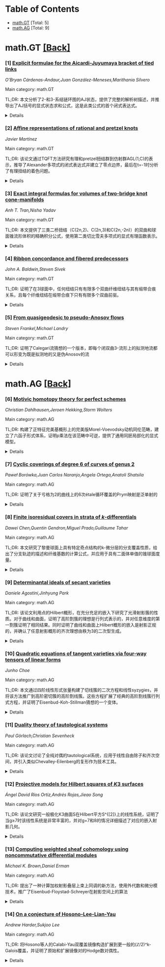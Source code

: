 <div id=toc></div>

# Table of Contents

- [math.GT](#math.GT) [Total: 5]
- [math.AG](#math.AG) [Total: 9]


<div id='math.GT'></div>

# math.GT [[Back]](#toc)

### [1] [Explicit formulae for the Aicardi-Juyumaya bracket of tied links](https://arxiv.org/abs/2510.02075)
*O'Bryan Cárdenas-Andaur,Juan González-Meneses,Marithania Silvero*

Main category: math.GT

TL;DR: 本文分析了2-和3-系结链环图的AJ状态，提供了完整的解析树描述，并推导出了AJ括号的显式状态求和公式，这是此类公式的首个闭式表达式。


<details>
  <summary>Details</summary>
Motivation: 在系结链环的框架下，AJ括号（双括号）是经典Kauffman括号的扩展，但对其AJ状态结构和状态求和公式的了解甚少。

Method: 分析2-和3-系结链环图的AJ状态，描述其相关的解析树结构，从而计算AJ括号。

Result: 获得了AJ括号的显式状态求和公式，这是此类公式的首个闭式表达式。

Conclusion: 这些结果为系结Jones多项式的组合范畴化提供了具体步骤。

Abstract: The double bracket $\langle \langle \cdot \rangle \rangle$ (also known as the
AJ-bracket) is an invariant of framed tied links that extends the Kauffman
bracket of classical links. Unlike the classical setting, little is known about
the structure of AJ-states (analogous to classical Kauffman states) of a given
tied link diagram, and no general state-sum formula for the AJ-bracket is
currently available. In this paper we analyze the AJ-states of $2$- and
$3$-tied link diagrams, and provide a complete description of their associated
resolution trees leading to a computation of $\langle \langle \cdot \rangle
\rangle$. As a result, we derive explicit state-sum formulas for the
AJ-bracket. These are the first closed-form expressions of this kind, and they
constitute a concrete step toward a combinatorial categorification of the tied
Jones polynomial.

</details>


### [2] [Affine representations of rational and pretzel knots](https://arxiv.org/abs/2510.02077)
*Javier Martínez*

Main category: math.GT

TL;DR: 该论文通过TQFT方法研究有理和pretzel扭结群到仿射群AGL(1,C)的表示，推导了Alexander多项式的闭式表达式并建立了零点边界，最后在t=-1时分析了有理扭结的着色问题。


<details>
  <summary>Details</summary>
Motivation: 研究有理和pretzel扭结群的表示理论，通过TQFT框架建立与仿射群的关联，旨在获得Alexander多项式的精确表达式并分析其零点分布。

Method: 使用取值于C*上奇异向量丛span范畴的TQFT，构造扭结群到AGL(1,C)的表示，通过该函子推导Alexander多项式。

Result: 得到了有理和pretzel扭结Alexander多项式的闭式表达式，建立了这些多项式零点的边界条件。

Conclusion: TQFT方法为扭结不变量提供了新的计算框架，在t=-1时该函子可转化为向量空间span的着色问题，为扭结理论提供了新的几何视角。

Abstract: We construct and study representations of rational and pretzel tangle and
knot groups into the affine group $\mathrm{AGL}(1,\mathbb{C})$, via a TQFT that
is valued in the category of spans of singular vector bundles over
$\mathbb{C}^{\ast}$. For these families, we derive closed-form expressions for
their Alexander polynomials and establish bounds on their zeros. Finally, we
specialize the functor at $t=-1$ and analyze colorings of rational tangles in
terms of spans of complex vector spaces.

</details>


### [3] [Exact integral formulas for volumes of two-bridge knot cone-manifolds](https://arxiv.org/abs/2510.02095)
*Anh T. Tran,Nisha Yadav*

Main category: math.GT

TL;DR: 本文提供了三类二桥扭结（C(2n,2)、C(2n,3)和C(2n,-2n)）的双曲和球面锥流形体积的精确积分公式，使用第二类切比雪夫多项式的显式有理函数表示。


<details>
  <summary>Details</summary>
Motivation: 扩展先前仅提供需要数值逼近的隐式公式的工作，为这些无限族扭结的锥流形体积提供精确的解析表达式。

Method: 通过涉及第二类切比雪夫多项式的显式有理函数的积分公式，积分限由代数方程的根确定。

Result: 获得了三类无限族二桥扭结锥流形体积的精确积分表示，避免了数值逼近的需要。

Conclusion: 成功推导出三类二桥扭结锥流形体积的精确积分公式，显著改进了先前仅能提供隐式公式的工作。

Abstract: We provide exact integral formulas for hyperbolic and spherical volumes of
cone-manifolds whose underlying space is the $3$-sphere and whose singular set
belongs to three infinite families of two-bridge knots: $C(2n,2)$ (twist
knots), $C(2n,3)$, and $C(2n,-2n)$ for any non-zero integer $n$. Our formulas
express volumes as integrals of explicit rational functions involving Chebyshev
polynomials of the second kind, with integration limits determined by roots of
algebraic equations. This extends previous work where only implicit formulas
requiring numerical approximation were known.

</details>


### [4] [Ribbon concordance and fibered predecessors](https://arxiv.org/abs/2510.02214)
*John A. Baldwin,Steven Sivek*

Main category: math.GT

TL;DR: 证明了在3球面中，任何纽结只有有限多个双曲纤维纽结与其有缎带合痕关系，且每个纤维纽结在缎带合痕下只有有限多个双曲前驱。


<details>
  <summary>Details</summary>
Motivation: 研究缎带合痕关系中双曲纤维纽结的有限性问题，以及相关体积不等式。

Method: 结合缎带配边诱导的Floer同调映射与纤维纽结的knot Floer同调及其单值化不动点之间的关系。

Result: 证明了双曲纤维纽结在缎带合痕关系中的有限性定理，并建立了缎带合痕双曲纤维纽结之间的体积不等式。

Conclusion: 缎带合痕关系对双曲纤维纽结施加了强约束，导致有限性和体积比较结果。

Abstract: Given any knot K in the 3-sphere, we prove that there are only finitely many
hyperbolic fibered knots which are ribbon concordant to K. It follows that
every fibered knot in the 3-sphere has only finitely many hyperbolic
predecessors under ribbon concordance. Our proof combines results about maps on
Floer homology induced by ribbon cobordisms with a relationship between the
knot Floer homology of a fibered knot and fixed points of its monodromy. We
then use the same techniques in combination with results of Cornish and
Kojima-McShane to prove an inequality relating the volumes of ribbon concordant
hyperbolic fibered knots.

</details>


### [5] [From quasigeodesic to pseudo-Anosov flows](https://arxiv.org/abs/2510.02217)
*Steven Frankel,Michael Landry*

Main category: math.GT

TL;DR: 证明了Calegari流猜想的一个版本，即每个闭双曲3-流形上的拟测地流都可以形变为既是拟测地的又是伪Anosov的流


<details>
  <summary>Details</summary>
Motivation: Calegari流猜想是双曲3-流形理论中的重要问题，涉及拟测地流与伪Anosov流之间的关系

Method: 通过证明方法将拟测地流形变为同时具有拟测地和伪Anosov性质的流

Result: 成功证明了Calegari流猜想的一个版本，建立了拟测地流与伪Anosov流之间的变形关系

Conclusion: 该结果为双曲3-流形上的流理论提供了重要进展，证实了拟测地流可以通过形变获得伪Anosov性质

Abstract: We prove a version of Calegari's Flow Conjecture, which asserts that every
quasigeodesic flow on a closed hyperbolic 3-manifold can be deformed to be both
quasigeodesic and pseudo-Anosov.

</details>


<div id='math.AG'></div>

# math.AG [[Back]](#toc)

### [6] [Motivic homotopy theory for perfect schemes](https://arxiv.org/abs/2510.01390)
*Christian Dahlhausen,Jeroen Hekking,Storm Wolters*

Main category: math.AG

TL;DR: 构建了正特征完美基概形上的完美版Morel-Voevodsky动机同伦范畴，建立了六函子形式体系，证明p乘法在该范畴中可逆，提供了通用同胚局部化的显式模型。


<details>
  <summary>Details</summary>
Motivation: 在正特征情况下，需要构建一个对p乘法可逆的动机同伦范畴，以处理通用同胚不变性问题，并为通用同胚局部化提供显式模型。

Method: 通过验证系数系统的公理建立六函子形式体系，利用Elmanto-Khan的工作证明范畴在通用同胚下不变，从而通过完美化构造显式模型。

Result: 成功构建了完美动机同伦范畴，证明p乘法在该范畴中可逆，且该范畴等价于SH[1/p]，为通用同胚局部化提供了显式描述。

Conclusion: 完美动机同伦范畴SH[1/p]提供了通用同胚局部化的显式模型，在正特征情况下建立了完整的六函子形式体系。

Abstract: We construct a perfect version of Morel--Voevodsky's motivic homotopy
category over a perfect base scheme in positive characteristic. By checking the
axioms of a coefficient system, we establish a six-functor formalism. We show
that multiplication by $p$ is already invertible in the perfect motivic
homotopy catgory. By work of Elmanto--Khan the functor sending an
$\mathbb{F}_p$-scheme $S$ to the category $\mathrm{S}\mathcal{H}(S)[1/p]$ is
invariant under universal homeomorphisms, hence under perfections. Our result
gives an explicit model for the localization of $\mathrm{S}\mathcal{H}$ at the
universal homeomorphisms, which we conclude is the same as
$\mathrm{S}\mathcal{H}[1/p]$.

</details>


### [7] [Cyclic coverings of degree 6 of curves of genus 2](https://arxiv.org/abs/2510.01330)
*Paweł Borówka,Juan Carlos Naranjo,Angela Ortega,Anatoli Shatsila*

Main category: math.AG

TL;DR: 证明了关于亏格为2的曲线上的6次étale循环覆盖的Prym映射是泛单射的


<details>
  <summary>Details</summary>
Motivation: 研究Prym映射的单射性质，特别是针对亏格为2的曲线上的6次étale循环覆盖情况

Method: 使用代数几何方法，通过分析Prym映射的性质来证明其泛单射性

Result: 成功证明了该Prym映射是泛单射的

Conclusion: 对于亏格为2的曲线上的6次étale循环覆盖，相应的Prym映射具有泛单射性

Abstract: We prove that the Prym map corresponding to \'etale cyclic coverings of
degree 6 over a genus 2 curve is generically injective.

</details>


### [8] [Finite isoresidual covers in strata of $k$-differentials](https://arxiv.org/abs/2510.01630)
*Dawei Chen,Quentin Gendron,Miguel Prado,Guillaume Tahar*

Main category: math.AG

TL;DR: 本文研究了黎曼球面上具有特定奇点结构的k-微分层的分支覆盖性质，给出了分支轨迹的描述和纤维基数的计算公式，并应用于具有二面体单值的锥球面度量。


<details>
  <summary>Details</summary>
Motivation: 推广已知的阿贝尔微分结果到k-微分情形，研究黎曼球面上具有特殊奇点结构的k-微分层的分支覆盖性质。

Method: 使用k-微分层多尺度紧化的交理论计算，在特殊情况下也使用平坦几何方法进行替代证明。

Result: 描述了分支覆盖的分支轨迹，给出了涉及k-阶乘函数的纤维基数计算公式。

Conclusion: 成功将阿贝尔微分的结果推广到k-微分情形，并应用于锥球面度量的研究。

Abstract: Consider the strata of primitive $k$-differentials on the Riemann sphere
whose singularities, except for two, are poles of order divisible by $k$. The
map that assigns to each $k$-differential the $k$-residues at these poles is a
ramified cover of its image. Generalizing results known in the case of abelian
differentials, we describe the ramification locus of this cover and provide a
formula, involving the $k$-factorial function, for the cardinality of each
fiber. We prove this formula using intersection calculations on the multi-scale
compactification of the strata of $k$-differentials. In special cases, we also
give alternative proofs using flat geometry. Finally, we present an application
to cone spherical metrics with dihedral monodromy.

</details>


### [9] [Determinantal ideals of secant varieties](https://arxiv.org/abs/2510.01895)
*Daniele Agostini,Jinhyung Park*

Main category: math.AG

TL;DR: 该论文利用点的Hilbert概形，在充分充足的嵌入下研究了光滑射影簇的性质。对于曲线和曲面，证明了高阶割簇的理想是行列式表示的，并对任意维度的第一割簇证明了相同结果。同时证明了曲线和曲面上Hilbert概形的嵌入是射影正规的，并确认了任意射影概形的齐次理想由秩为3的二次型生成。


<details>
  <summary>Details</summary>
Motivation: 解决Eisenbud-Koh-Stillman关于曲线高阶割簇理想行列式表示的猜想，以及Sidman-Smith在高维情形下的猜想。同时验证Han-Lee-Moon-Park关于射影概形齐次理想由秩3二次型生成的猜想。

Method: 使用点的Hilbert概形理论，在充分充足的嵌入条件下，通过研究Hilbert概形在Grassmann簇中的嵌入性质，分析高阶割簇的理想结构和生成元性质。

Result: 对于曲线和曲面，证明了高阶割簇理想是行列式表示的；对于任意维度的第一割簇也证明了相同结果。曲线和曲面的Hilbert概形嵌入是射影正规的。任意射影概形的齐次理想由秩为3的二次型生成。

Conclusion: 该研究完全解决了曲线情形的Eisenbud-Koh-Stillman猜想，部分解决了高维情形的Sidman-Smith猜想，并确认了Han-Lee-Moon-Park猜想。同时建立了Hilbert概形与对称积的blow-up关系。

Abstract: Using Hilbert schemes of points, we establish a number of results for a
smooth projective variety $X$ in a sufficiently ample embedding. If $X$ is a
curve or a surface, we show that the ideals of higher secant varieties are
determinantally presented, and we prove the same for the first secant variety
if $X$ has arbitrary dimension. This completely settles a conjecture of
Eisenbud-Koh-Stillman for curves and partially resolves a conjecture of
Sidman-Smith in higher dimensions. If $X$ is a curve or a surface we also prove
that the corresponding embedding of the Hilbert scheme of points $X^{[d]}$ into
the Grassmannian is projectively normal. Finally, if $X$ is an arbitrary
projective scheme in a sufficiently ample embedding, then we demonstrate that
its homogeneous ideal is generated by quadrics of rank three, confirming a
conjecture of Han-Lee-Moon-Park. Along the way, we check that the Hilbert
scheme of three points on a smooth variety is the blow-up of the symmetric
product along the big diagonal.

</details>


### [10] [Quadratic equations of tangent varieties via four-way tensors of linear forms](https://arxiv.org/abs/2510.01908)
*Junho Choe*

Main category: math.AG

TL;DR: 本文通过四阶线性形式张量构建了切线簇的二次方程和线性syzygies，并将该方法推广到高阶密切簇的高阶割线簇。这些方程扩展了经典的高阶割线簇行列式方程，并证明了Eisenbud-Koh-Stillman猜想的一个变体。


<details>
  <summary>Details</summary>
Motivation: 研究切线簇和高阶密切簇的割线簇的方程和syzygies，扩展经典的行列式方程方法，并与Green-Lazarsfeld类建立联系。

Method: 使用四阶线性形式张量构造二次方程和线性syzygies，从表示论角度重新解释Green-Lazarsfeld类，描述最小可能次数的方程。

Result: 获得了光滑射影曲线的所有同次方程，证明了Eisenbud-Koh-Stillman猜想的变体，生成了Segre簇对应Koszul上同调群的syzygies。

Conclusion: 该方法成功构建了切线簇和高阶密切簇割线簇的方程和syzygies，与Green-Lazarsfeld类兼容，并生成了相应的Koszul上同调群。

Abstract: In the present paper we construct quadratic equations and linear syzygies for
tangent varieties using 4-way tensors of linear forms and generalize this
method to higher secant varieties of higher osculating varieties. Such
equations extend the classical determinantal ones of higher secant varieties
and span all the equations of the same degree for smooth projective curves
completely embedded by sufficiently positive line bundles, proving a variant of
the Eisenbud-Koh-Stillman conjecture on determinantal equations. On the other
hand, our syzygies are compatible with the Green-Lazarsfeld classes and
generate the corresponding Koszul cohomology groups for Segre varieties with a
prescribed number of factors. To obtain these results we describe the equations
of minimal possible degrees and reinterpret the Green-Lazarsfeld classes from
the perspective of representation theory.

</details>


### [11] [Duality theory of tautological systems](https://arxiv.org/abs/2510.01980)
*Paul Görlach,Christian Sevenheck*

Main category: math.AG

TL;DR: 该论文讨论了全纯对偶的tautological系统，应用于线性自由除子和齐次空间，并引入类似Chevalley-Eilenberg的复形作为技术工具。


<details>
  <summary>Details</summary>
Motivation: 研究tautological系统的全纯对偶，旨在应用于线性自由除子和齐次空间的理论问题。

Method: 使用类似Chevalley-Eilenberg的复形，推广GKZ理论中的Euler-Koszul技术，证明其等变性和全纯性。

Result: 证明了该复形的等变性和全纯性。

Conclusion: 通过引入新的复形工具，为tautological系统的全纯对偶研究提供了理论基础，并展示了在相关领域的应用潜力。

Abstract: We discuss the holonomic dual of tautological systems, with a view towards
applications to linear free divisors and to homogeneous spaces. As a technical
tool, we consider a Chevalley--Eilenberg type complex, generalizing
Euler--Koszul technology from the GKZ theory, and show equivariance and
holonomicity of it.

</details>


### [12] [Projective models for Hilbert squares of $K3$ surfaces](https://arxiv.org/abs/2510.02065)
*Ángel David Ríos Ortiz,Andrés Rojas,Jieao Song*

Main category: math.AG

TL;DR: 该论文研究一般极化K3曲面S在Hilbert平方S^{[2]}上的线性系统，证明了当g≥7时该线性系统是非常丰富的，并对g=7和8的情况详细描述了对应的嵌入射影几何。


<details>
  <summary>Details</summary>
Motivation: 研究一般极化K3曲面S⊂ℙ^g（g≥5）在Hilbert平方S^{[2]}上的线性系统，该系统参数化了包含S的ℙ^g中的二次曲面。

Method: 使用Mukai模型描述g=7和8情况下的射影几何，将对应嵌入实现为环境齐次空间上的退化轨迹，并给出其理想和syzygies的显式描述。

Result: 证明了当g≥7时该线性系统是非常丰富的，对g=7和8的情况给出了详细的射影几何描述，并提取了局部完全族的新信息。

Conclusion: 该研究为理解这些局部完全族的射影几何迈出了第一步，在g=7和8的情况下发现了相似的退化轨迹结构。

Abstract: For a very general polarized $K3$ surface $S\subset \mathbb{P}^g$ of genus
$g\ge 5$, we study the linear system on the Hilbert square $S^{[2]}$
parametrizing quadrics in $\mathbb{P}^g$ that contain $S$. We prove its very
ampleness for $g\geq 7$. In the cases of genus 7 or 8, we describe in detail
the projective geometry of the corresponding embedding by making use of the
Mukai model for $S$. In both cases, it can be realized as a degeneracy locus on
an ambient homogeneous space, in a strikingly similar fashion. In consequence,
we give explicit descriptions of its ideal and syzygies. Furthermore, we
extract new information on the locally complete families, in a first step
towards the understanding of their projective geometry.

</details>


### [13] [Computing weighted sheaf cohomology using noncommutative differential modules](https://arxiv.org/abs/2510.02131)
*Michael K. Brown,Daniel Erman*

Main category: math.AG

TL;DR: 提出了一种计算加权射影叠层上束上同调的新方法，使用外代数和微分模技术，推广了Eisenbud-Floystad-Schreyer在射影空间上的算法


<details>
  <summary>Details</summary>
Motivation: 需要将射影空间上的束上同调计算方法推广到更一般的加权射影叠层情形

Method: 基于外代数和微分模技术，构建了计算加权射影叠层上束上同调的算法

Result: 成功推广了Eisenbud-Floystad-Schreyer算法，使其适用于加权射影叠层

Conclusion: 该方法为计算加权射影叠层上的束上同调提供了有效的计算工具

Abstract: We describe a novel method for computing sheaf cohomology over weighted
projective stacks using exterior algebra and differential module techniques,
generalizing an algorithm due to Eisenbud-Floystad-Schreyer over projective
space.

</details>


### [14] [On a conjecture of Hosono-Lee-Lian-Yau](https://arxiv.org/abs/2510.02150)
*Andrew Harder,Sukjoo Lee*

Main category: math.AG

TL;DR: 将Hosono等人的Calabi-Yau双覆盖镜像构造扩展到更一般的(ℤ/2)^k-Galois覆盖，并证明了原始和扩展镜像对的Hodge数对偶性。


<details>
  <summary>Details</summary>
Motivation: 扩展已有的Calabi-Yau双覆盖镜像构造到更广泛的奇异Calabi-Yau Galois覆盖，以建立更一般的Hodge数对偶关系。

Method: 使用类似Cayley技巧的方法，将分支覆盖的de Rham复形与某些Landau-Ginzburg模型的扭曲de Rham复形联系起来。

Result: 证明了原始和扩展镜像对的Hodge数对偶性，并揭示了覆盖的Hodge数与相关Landau-Ginzburg模型的不规则Hodge数之间的直接关系。

Conclusion: 该构造独立于镜像对称，可能具有独立的研究价值，为Calabi-Yau覆盖的Hodge理论提供了新的联系。

Abstract: We extend the mirror construction of singular Calabi-Yau double covers,
introduced by Hosono, Lee, Lian, and Yau, to a broader class of singular
Calabi-Yau $(\mathbb{Z}/2)^k$-Galois covers, and prove Hodge number duality for
both the original and extended mirror pairs. A main tool in our approach is an
analogue of the Cayley trick, which relates the de Rham complex of the branched
covers to the twisted de Rham complex of certain Landau-Ginzburg models. In
particular, it reveals direct relations between the Hodge numbers of the covers
and the irregular Hodge numbers of the associated Landau-Ginzburg models. This
construction is independent of mirror symmetry and may be of independent
interest.

</details>
